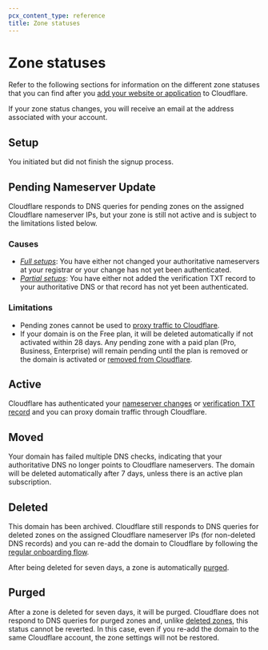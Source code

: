 ```yaml
---
pcx_content_type: reference
title: Zone statuses
---
```


# Zone statuses

Refer to the following sections for information on the different zone statuses that you can find after you [add your website or application](/fundamentals/setup/account-setup/add-site/) to Cloudflare.

If your zone status changes, you will receive an email at the address associated with your account.

## Setup
You initiated but did not finish the signup process.

## Pending Nameserver Update

Cloudflare responds to DNS queries for pending zones on the assigned Cloudflare nameserver IPs, but your zone is still not active and is subject to the limitations listed below.

### Causes

  - [_Full setups_](/dns/zone-setups/full-setup/): You have either not changed your authoritative nameservers at your registrar or your change has not yet been authenticated.
  - [_Partial setups_](/dns/zone-setups/partial-setup/): You have either not added the verification TXT record to your authoritative DNS or that record has not yet been authenticated.

### Limitations

  - Pending zones cannot be used to [proxy traffic to Cloudflare](/dns/manage-dns-records/reference/proxied-dns-records/#pending-domains).
  - If your domain is on the Free plan, it will be deleted automatically if not activated within 28 days. Any pending zone with a paid plan (Pro, Business, Enterprise) will remain pending until the plan is removed or the domain is activated or [removed from Cloudflare](/fundamentals/setup/manage-domains/remove-domain/).

## Active

Cloudflare has authenticated your [nameserver changes](/dns/zone-setups/full-setup/setup/#update-your-nameservers) or [verification TXT record](/dns/zone-setups/partial-setup/setup/#verify-ownership-for-your-domain) and you can proxy domain traffic through Cloudflare.

## Moved

Your domain has failed multiple DNS checks, indicating that your authoritative DNS no longer points to Cloudflare nameservers. The domain will be deleted automatically after 7 days, unless there is an active plan subscription.

## Deleted

This domain has been archived. Cloudflare still responds to DNS queries for deleted zones on the assigned Cloudflare nameserver IPs (for non-deleted DNS records) and you can re-add the domain to Cloudflare by following the [regular onboarding flow](/fundamentals/setup/account-setup/add-site/).

After being deleted for seven days, a zone is automatically [purged](#purged).

## Purged

After a zone is deleted for seven days, it will be purged. Cloudflare does not respond to DNS queries for purged zones and, unlike [deleted zones](#deleted), this status cannot be reverted. In this case, even if you re-add the domain to the same Cloudflare account, the zone settings will not be restored.